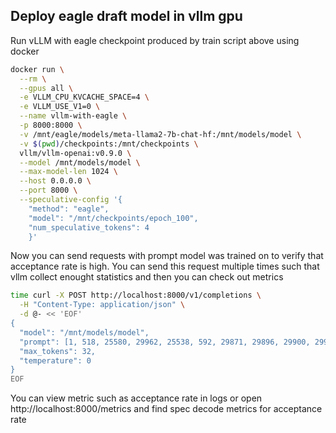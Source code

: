 ## Deploy eagle draft model in vllm gpu

Run vLLM with eagle checkpoint produced by train script above using docker

```bash
docker run \
  --rm \
  --gpus all \
  -e VLLM_CPU_KVCACHE_SPACE=4 \
  -e VLLM_USE_V1=0 \
  --name vllm-with-eagle \
  -p 8000:8000 \
  -v /mnt/eagle/models/meta-llama2-7b-chat-hf:/mnt/models/model \
  -v $(pwd)/checkpoints:/mnt/checkpoints \
  vllm/vllm-openai:v0.9.0 \
  --model /mnt/models/model \
  --max-model-len 1024 \
  --host 0.0.0.0 \
  --port 8000 \
  --speculative-config '{
    "method": "eagle", 
    "model": "/mnt/checkpoints/epoch_100", 
    "num_speculative_tokens": 4
    }'
```

Now you can send requests with prompt model was trained on to verify that acceptance rate is high. You can send this request multiple times such that vllm collect enought statistics and then you can check out metrics

```bash
time curl -X POST http://localhost:8000/v1/completions \
  -H "Content-Type: application/json" \
  -d @- << 'EOF'
{
  "model": "/mnt/models/model",
  "prompt": [1, 518, 25580, 29962, 25538, 592, 29871, 29896, 29900, 29900, 9508, 4128, 393, 306, 508, 6084, 393, 674, 9949, 596, 1962, 29892, 321, 29889, 29887, 29889, 7314, 29892, 16225, 29892, 6036, 29892, 3114, 29892, 20026, 2992, 29889, 518, 29914, 25580, 29962, 18585, 29892, 1244, 526, 29871, 29896, 29900, 29900, 9508, 4128, 393, 366, 508, 6084, 304, 9949, 590, 1962, 29901, 13, 13, 29896, 29889, 4785, 625, 313, 29872, 29889, 29887, 1696, 14263, 470, 12944, 29897, 13, 29906, 29889, 323, 650, 313, 29872, 29889, 29887, 1696, 10676, 29892, 22887, 4384, 293, 29892, 3165, 20657, 29892, 2992, 1846, 13, 29941, 29889, 12577, 313, 29872, 29889, 29887, 1696, 11595, 29892, 1871, 284, 29892, 21567, 29892, 9678, 1288, 29892, 2992, 1846, 13, 29946, 29889, 22135, 313, 29872, 29889, 29887, 1696, 15474, 1230, 29892, 29037, 573, 29892, 429, 7036, 29892, 20408, 294, 573, 29892, 2992, 1846, 13, 29945, 29889, 319, 4749, 663, 313, 29872, 29889, 29887, 1696, 4344, 29892, 16157, 29879, 29892, 2902, 1372, 29892, 1661, 29899, 735, 546, 1372, 29892, 2992, 1846],
  "max_tokens": 32,
  "temperature": 0
}
EOF
```

You can view metric such as acceptance rate in logs or open http://localhost:8000/metrics and find spec decode metrics for acceptance rate
